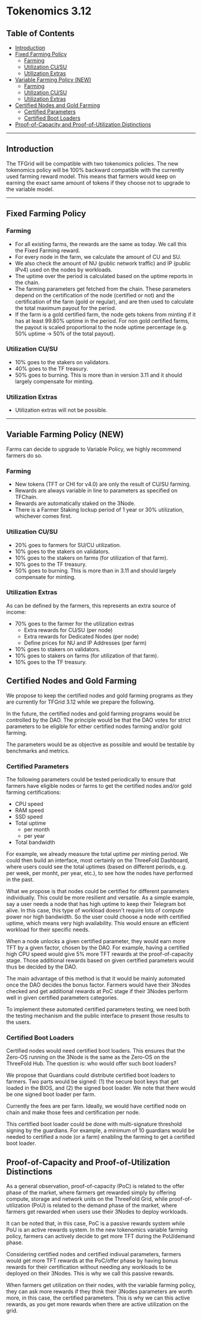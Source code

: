 <h1> Tokenomics 3.12 </h1> 

<h2> Table of Contents </h2>

- [Introduction](#introduction)
- [Fixed Farming Policy](#fixed-farming-policy)
  - [Farming](#farming)
  - [Utilization CU/SU](#utilization-cusu)
  - [Utilization Extras](#utilization-extras)
- [Variable Farming Policy (NEW)](#variable-farming-policy-new)
  - [Farming](#farming-1)
  - [Utilization CU/SU](#utilization-cusu-1)
  - [Utilization Extras](#utilization-extras-1)
- [Certified Nodes and Gold Farming](#certified-nodes-and-gold-farming)
  - [Certified Parameters](#certified-parameters)
  - [Certified Boot Loaders](#certified-boot-loaders)
- [Proof-of-Capacity and Proof-of-Utilization Distinctions](#proof-of-capacity-and-proof-of-utilization-distinctions)

***

## Introduction

The TFGrid will be compatible with two tokenomics policies. The new tokenomics policy will be 100% backward compatible with the currently used farming reward model. This means that farmers would keep on earning the exact same amount of tokens if they choose not to upgrade to the variable model.
***
## Fixed Farming Policy

### Farming

* For all existing farms, the rewards are the same as today. We call this the Fixed Farming reward.
* For every node in the farm, we calculate the amount of CU and SU.
* We also check the amount of NU (public network traffic) and IP (public IPv4) used on the nodes by workloads.
* The uptime over the period is calculated based on the uptime reports in the chain.
* The farming parameters get fetched from the chain. These parameters depend on the certification of the node (certified or not) and the certification of the farm (gold or regular), and are then used to calculate the total maximum payout for the period.
* If the farm is a gold certified farm, the node gets tokens from minting if it has at least 99.80% uptime in the period. For non gold certified farms, the payout is scaled proportional to the node uptime percentage (e.g. 50% uptime -> 50% of the total payout).

### Utilization CU/SU

* 10% goes to the stakers on validators.
* 40% goes to the TF treasury.
* 50% goes to burning. This is more than in version 3.11 and it should largely compensate for minting.

### Utilization Extras

* Utilization extras will not be possible.
***
## Variable Farming Policy (NEW)

Farms can decide to upgrade to Variable Policy, we highly recommend farmers do so.

### Farming

* New tokens (TFT or CHI for v4.0) are only the result of CU/SU farming.
* Rewards are always variable in line to parameters as specified on TFChain.
* Rewards are automatically staked on the 3Node.
* There is a Farmer Staking lockup period of 1 year or 30% utilization, whichever comes first.

### Utilization CU/SU

* 20% goes to farmers for SU/CU utilization.
* 10% goes to the stakers on validators.
* 10% goes to the stakers on farms (for utilization of that farm).
* 10% goes to the TF treasury.
* 50% goes to burning. This is more than in 3.11 and should largely compensate for minting.

### Utilization Extras

As can be defined by the farmers, this represents an extra source of income:

* 70% goes to the farmer for the utilization extras
  * Extra rewards for CU/SU (per node)
  * Extra rewards for Dedicated Nodes (per node)
  * Define prices for NU and IP Addresses (per farm)
* 10% goes to stakers on validators.
* 10% goes to stakers on farms (for utilization of that farm).
* 10% goes to the TF treasury.

## Certified Nodes and Gold Farming

We propose to keep the certified nodes and gold farming programs as they are currently for TFGrid 3.12 while we prepare the following.

In the future, the certified nodes and gold farming programs would be controlled by the DAO. The principle would be that the DAO votes for strict parameters to be eligible for either certified nodes farming and/or gold farming.

The parameters would be as objective as possible and would be testable by benchmarks and metrics.

### Certified Parameters

The following parameters could be tested periodically to ensure that farmers have eligible nodes or farms to get the certified nodes and/or gold farming certifications:

* CPU speed
* RAM speed
* SSD speed
* Total uptime
  * per month
  * per year
* Total bandwidth

For example, we already measure the total uptime per minting period. We could then build an interface, most certainly on the ThreeFold Dashboard, where users could see the total uptimes (based on different periods, e.g. per week, per monht, per year, etc.), to see how the nodes have performed in the past.

What we propose is that nodes could be certified for different parameters individually. This could be more resilient and versatile. As a simple example, say a user needs a node that has high uptime to keep their Telegram bot alive. In this case, this type of workload doesn't require lots of compute power nor high bandwidth. So the user could choose a node with certified uptime, which means very high availability. This would ensure an efficient workload for their specific needs.

When a node unlocks a given certified parameter, they would earn more TFT by a given factor, chosen by the DAO. For example, having a certified high CPU speed would give 5% more TFT rewards at the proof-of-capacity stage. Those additional rewards based on given certified parameters would thus be decided by the DAO.

The main advantage of this method is that it would be mainly automated once the DAO decides the bonus factor. Farmers would have their 3Nodes checked and get additional rewards at PoC stage if their 3Nodes perform well in given certified parameters categories.

To implement these automated certified parameters testing, we need both the testing mechanism and the public interface to present those results to the users.

### Certified Boot Loaders

Certified nodes would need certified boot loaders. This ensures that the Zero-OS running on the 3Node is the same as the Zero-OS on the ThreeFold Hub. The question is: who would offer such boot loaders?

We propose that Guardians could distribute certified boot loaders to farmers. Two parts would be signed: (1) the secure boot keys that get loaded in the BIOS, and (2) the signed boot loader. We note that there would be one signed boot loader per farm.

Currently the fees are per farm. Ideally, we would have certified node on chain and make those fees and certification per node. 

This certified boot loader could be done with multi-signature threshold signing by the guardians. For example, a minimum of 10 guardians would be needed to certified a node (or a farm) enabling the farming to get a certified boot loader.

## Proof-of-Capacity and Proof-of-Utilization Distinctions

As a general observation, proof-of-capacity (PoC) is related to the offer phase of the market, where farmers get rewarded simply by offering compute, storage and network units on the ThreeFold Grid, while proof-of-utilization (PoU) is related to the demand phase of the market, where farmers get rewarded when users use their 3Nodes to deploy workloads.

It can be noted that, in this case, PoC is a passive rewards system while PoU is an active rewards system. In the new tokenomics variable farming policy, farmers can actively decide to get more TFT during the PoU/demand phase.

Considering certified nodes and certified indivual parameters, farmers would get more TFT rewards at the PoC/offer phase by having bonus rewards for their certification without needing any workloads to be deployed on their 3Nodes. This is why we call this passive rewards.

When farmers get utilization on their nodes, with the variable farming policy, they can ask more rewards if they think their 3Nodes parameters are worth more, in this case, the certified parameters. This is why we can this active rewards, as you get more rewards when there are active utilization on the grid.
